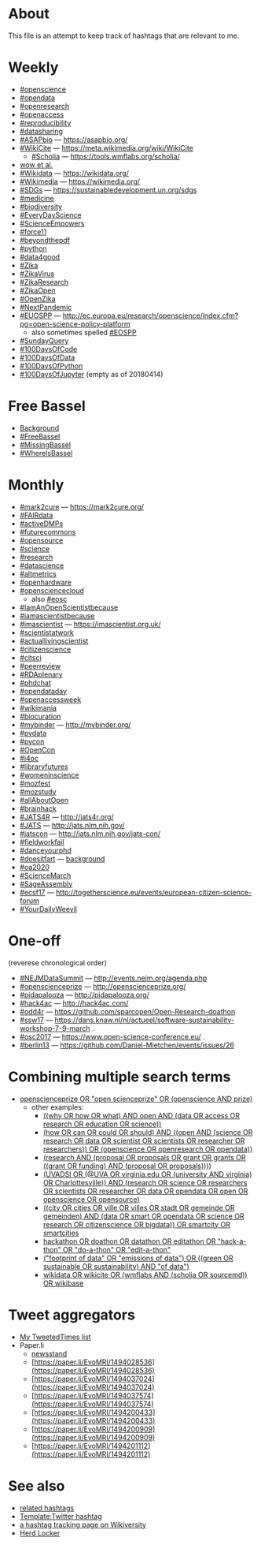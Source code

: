 # About

This file is an attempt to keep track of hashtags that are relevant to me.

# Weekly

* [#openscience](https://twitter.com/hashtag/openscience?vertical=default&src=hash)
* [#opendata](https://twitter.com/hashtag/opendata?vertical=default&src=hash)
* [#openresearch](https://twitter.com/hashtag/openresearch?vertical=default&src=hash)
* [#openaccess](https://twitter.com/hashtag/openaccess?vertical=default&src=hash)
* [#reproducibility](https://twitter.com/hashtag/reproducibility?vertical=default&src=hash)
* [#datasharing](https://twitter.com/hashtag/datasharing?vertical=default&src=hash)
* [#ASAPbio](https://twitter.com/hashtag/ASAPbio?vertical=default&src=hash) &mdash; https://asapbio.org/
* [#WikiCite](https://twitter.com/hashtag/WikiCite?vertical=default&src=hash) &mdash; https://meta.wikimedia.org/wiki/WikiCite
  - [#Scholia](https://twitter.com/hashtag/WikiCite?vertical=default&src=hash) &mdash; https://tools.wmflabs.org/scholia/
* [wow et al.](https://twitter.com/search?vertical=default&q=(wow%20OR%20wonderful)%20AND%20(science%20OR%20research%20OR%20data%20OR%20scientist%20OR%20scientists%20OR%20researcher%20OR%20researchers%20OR%20mietchen%20OR%20evomri%20OR%20opendata%20OR%20openaccess%20OR%20openscience%20OR%20openresearch%20OR%20opensource%20OR%20wikidata%20OR%20reproducible%20OR%20reproducibility%20OR%20biodiversity%20OR%20plos%20OR%20Wikicite%20OR%20contentmine%20OR%20Wikisource%20OR%20wikimedia%20OR%20citizenscience%20OR%20sdgs))
* [#Wikidata](https://twitter.com/hashtag/Wikidata?vertical=default&src=hash) &mdash; https://wikidata.org/
* [#Wikimedia](https://twitter.com/hashtag/Wikimedia?vertical=default&src=hash) &mdash; https://wikimedia.org/
* [#SDGs](https://twitter.com/hashtag/SDGs?vertical=default&src=hash) &mdash; https://sustainabledevelopment.un.org/sdgs
* [#medicine](https://twitter.com/hashtag/medicine?vertical=default&src=hash)
* [#biodiversity](https://twitter.com/hashtag/biodiversity?vertical=default&src=hash)
* [#EveryDayScience](https://twitter.com/hashtag/EveryDayScience?vertical=default&src=hash)
* [#ScienceEmpowers](https://twitter.com/hashtag/ScienceEmpowers?vertical=default&src=hash)
* [#force11](https://twitter.com/hashtag/force11?vertical=default&src=hash)
* [#beyondthepdf](https://twitter.com/hashtag/beyondthepdf?vertical=default&src=hash)
* [#python](https://twitter.com/hashtag/python?vertical=default&src=hash)
* [#data4good](https://twitter.com/hashtag/data4good?vertical=default&src=hash)
* [#Zika](https://twitter.com/hashtag/Zika?vertical=default&src=hash)
* [#ZikaVirus](https://twitter.com/hashtag/ZikaVirus?vertical=default&src=hash)
* [#ZikaResearch](https://twitter.com/hashtag/ZikaResearch?vertical=default&src=hash)
* [#ZikaOpen](https://twitter.com/hashtag/ZikaOpen?vertical=default&src=hash)
* [#OpenZika](https://twitter.com/hashtag/OpenZika?vertical=default&src=hash)
* [#NextPandemic](https://twitter.com/hashtag/NextPandemic?vertical=default&src=hash)
* [#EUOSPP](https://twitter.com/hashtag/EUOSPP?vertical=default&src=hash) &mdash; http://ec.europa.eu/research/openscience/index.cfm?pg=open-science-policy-platform
  - also sometimes spelled [#EOSPP](https://twitter.com/hashtag/EOSPP?vertical=default&src=hash)
* [#SundayQuery](https://twitter.com/hashtag/SundayQuery?vertical=default&src=hash)
* [#100DaysOfCode](https://twitter.com/search?f=tweets&vertical=default&q=100DaysOfCode)
* [#100DaysOfData](https://twitter.com/search?f=tweets&vertical=default&q=100DaysOfData)
* [#100DaysOfPython](https://twitter.com/search?f=tweets&vertical=default&q=100DaysOfPython)
* [#100DaysOfJupyter](https://twitter.com/search?f=tweets&vertical=default&q=100DaysOfJupyter) (empty as of 20180414)

# Free Bassel
* [Background](https://meta.wikimedia.org/wiki/Free_Bassel)
* [#FreeBassel](https://twitter.com/hashtag/FreeBassel?vertical=default&src=hash)
* [#MissingBassel](https://twitter.com/hashtag/MissingBassel?vertical=default&src=hash)
* [#WhereIsBassel](https://twitter.com/hashtag/WhereIsBassel?vertical=default&src=hash)

# Monthly

* [#mark2cure](https://twitter.com/hashtag/mark2cure?vertical=default&src=hash) &mdash; https://mark2cure.org/
* [#FAIRdata](https://twitter.com/hashtag/FAIRdata?vertical=default&src=hash)
* [#activeDMPs](https://twitter.com/hashtag/activeDMPs?vertical=default&src=hash)
* [#futurecommons](https://twitter.com/hashtag/futurecommons?vertical=default&src=hash)
* [#opensource](https://twitter.com/hashtag/opensource?vertical=default&src=hash)
* [#science](https://twitter.com/hashtag/science?vertical=default&src=hash)
* [#research](https://twitter.com/hashtag/research?vertical=default&src=hash)
* [#datascience](https://twitter.com/hashtag/datascience?vertical=default&src=hash)
* [#altmetrics](https://twitter.com/hashtag/altmetrics?vertical=default&src=hash)
* [#openhardware](https://twitter.com/hashtag/openhardware?vertical=default&src=hash)
* [#opensciencecloud](https://twitter.com/hashtag/opensciencecloud?vertical=default&src=hash)
  - also [#eosc](https://twitter.com/hashtag/eosc?vertical=default&src=hash)
* [#IamAnOpenScientistbecause](https://twitter.com/hashtag/IamAnOpenScientistbecause?vertical=default&src=hash)
* [#iamascientistbecause](https://twitter.com/hashtag/iamascientistbecause?vertical=default&src=hash)
* [#imascientist](https://twitter.com/hashtag/imascientist?vertical=default&src=hash) &mdash; https://imascientist.org.uk/
* [#scientistatwork](https://twitter.com/hashtag/scientistatwork?vertical=default&src=hash)
* [#actuallivingscientist](https://twitter.com/hashtag/actuallivingscientist?vertical=default&src=hash)
* [#citizenscience](https://twitter.com/hashtag/citizenscience?vertical=default&src=hash)
* [#citsci](https://twitter.com/hashtag/citsci?vertical=default&src=hash)
* [#peerreview](https://twitter.com/hashtag/peerreview?vertical=default&src=hash)
* [#RDAplenary](https://twitter.com/hashtag/RDAplenary?vertical=default&src=hash)
* [#phdchat](https://twitter.com/hashtag/phdchat?vertical=default&src=hash)
* [#opendataday](https://twitter.com/hashtag/opendataday?vertical=default&src=hash)
* [#openaccessweek](https://twitter.com/hashtag/openaccessweek?vertical=default&src=hash)
* [#wikimania](https://twitter.com/hashtag/wikimania?vertical=default&src=hash)
* [#biocuration](https://twitter.com/hashtag/biocuration?vertical=default&src=hash)
* [#mybinder](https://twitter.com/hashtag/mybinder?vertical=default&src=hash) &mdash; http://mybinder.org/
* [#pydata](https://twitter.com/hashtag/pydata?vertical=default&src=hash)
* [#pycon](https://twitter.com/hashtag/pycon?vertical=default&src=hash)
* [#OpenCon](https://twitter.com/hashtag/OpenCon?vertical=default&src=hash)
* [#i4oc](https://twitter.com/hashtag/i4oc?vertical=default&src=hash)
* [#libraryfutures](https://twitter.com/hashtag/libraryfutures?vertical=default&src=hash)
* [#womeninscience](https://twitter.com/hashtag/womeninscience?vertical=default&src=hash)
* [#mozfest](https://twitter.com/hashtag/mozfest?vertical=default&src=hash)
* [#mozstudy](https://twitter.com/hashtag/mozstudy?vertical=default&src=hash)
* [#allAboutOpen](https://twitter.com/hashtag/allAboutOpen?vertical=default&src=hash)
* [#brainhack](https://twitter.com/hashtag/brainhack?vertical=default&src=hash)
* [#JATS4R](https://twitter.com/hashtag/JATS4R?vertical=default&src=hash) &mdash; http://jats4r.org/
* [#JATS](https://twitter.com/hashtag/JATS?vertical=default&src=hash) &mdash; http://jats.nlm.nih.gov/
* [#jatscon](https://twitter.com/hashtag/jatscon?vertical=default&src=hash) &mdash; http://jats.nlm.nih.gov/jats-con/
* [#fieldworkfail](https://twitter.com/hashtag/fieldworkfail?vertical=default&src=hash)
* [#danceyourphd](https://twitter.com/hashtag/danceyourphd?vertical=default&src=hash)
* [#doesitfart](https://twitter.com/hashtag/doesitfart?vertical=default&src=hash) &mdash; [background](http://gizmodo.com/brilliant-scientists-are-compiling-a-database-of-fartin-1791019159)
* [#oa2020](https://twitter.com/hashtag/oa2020?src=hash) 
* [#ScienceMarch](https://twitter.com/hashtag/ScienceMarch?src=hash) 
* [#SageAssembly](https://twitter.com/hashtag/SageAssembly?src=hash) 
* [#ecsf17](https://twitter.com/hashtag/ecsf17?src=hash) &mdash; http://togetherscience.eu/events/european-citizen-science-forum
* [#YourDailyWeevil](https://twitter.com/hashtag/YourDailyWeevil?src=hash)

# One-off

(reverese chronological order)

* [#NEJMDataSummit](https://twitter.com/hashtag/NEJMDataSummit?vertical=default&src=hash) &mdash; http://events.nejm.org/agenda.php
* [#openscienceprize](https://twitter.com/hashtag/openscienceprize?vertical=default&src=hash) &mdash; http://openscienceprize.org/
* [#pidapalooza](https://twitter.com/hashtag/pidapalooza?vertical=default&src=hash) &mdash; http://pidapalooza.org/
* [#hack4ac](https://twitter.com/hashtag/hack4ac?vertical=default&src=hash) &mdash; http://hack4ac.com/
* [#odd4r](https://twitter.com/hashtag/odd4r?vertical=default&src=hash) &mdash; https://github.com/sparcopen/Open-Research-doathon
* [#ssw17](https://twitter.com/hashtag/sssw17?vertical=default&src=hash) &mdash; https://dans.knaw.nl/nl/actueel/software-sustainability-workshop-7-9-march .
* [#osc2017](https://twitter.com/hashtag/osc2017?vertical=default&src=hash) &mdash; https://www.open-science-conference.eu/  .
* [#berlin13](https://twitter.com/hashtag/Berlin13?src=hash) &mdash; https://github.com/Daniel-Mietchen/events/issues/26

# Combining multiple search terms

* [openscienceprize OR "open scienceprize" OR (openscience AND prize) ](https://twitter.com/search?vertical=default&q=openscienceprize%20OR%20%22open%20scienceprize%22%20OR%20(openscience%20AND%20prize))
  - other examples:
    - [((why OR how OR what) AND open AND (data OR access OR research OR education OR science))](https://twitter.com/search?vertical=default&q=((why%20OR%20how%20OR%20what)%20AND%20open%20AND%20(data%20OR%20access%20OR%20research%20OR%20education%20OR%20science)))
    - [(how OR can OR could OR should) AND ((open AND (science OR research OR data OR scientist OR scientists OR researcher OR researchers)) OR (openscience OR openresearch OR opendata))](https://twitter.com/search?vertical=default&q=(how%20OR%20can%20OR%20could%20OR%20should)%20AND%20((open%20AND%20(science%20OR%20research%20OR%20data%20OR%20scientist%20OR%20scientists%20OR%20researcher%20OR%20researchers))%20OR%20(openscience%20OR%20openresearch%20OR%20opendata)))
    - [(research AND (proposal OR proposals OR grant OR grants OR ((grant OR funding) AND (proposal OR proposals))))](https://twitter.com/search?vertical=default&q=(research%20AND%20(proposal%20OR%20proposals%20OR%20grant%20OR%20grants%20OR%20((grant%20OR%20funding)%20AND%20(proposal%20OR%20proposals)))))
    - [(UVADSI OR (@UVA OR virginia.edu OR (university AND virginia) OR Charlottesville)) AND (research OR science OR researchers OR scientists OR researcher OR data OR opendata OR open OR openscience OR opensource)](https://twitter.com/search?vertical=default&q=(UVADSI%20OR%20(@UVA%20OR%20virginia.edu%20OR%20(university%20AND%20virginia)%20OR%20Charlottesville))%20AND%20(research%20OR%20science%20OR%20researchers%20OR%20scientists%20OR%20researcher%20OR%20data%20OR%20opendata%20OR%20open%20OR%20openscience%20OR%20opensource))
    - [((city OR cities OR ville OR villes OR stadt OR gemeinde OR gemeinden) AND (data OR smart OR opendata OR science OR research OR citizenscience OR bigdata)) OR smartcity OR smartcities](https://twitter.com/search?vertical=default&q=((city%20OR%20cities%20OR%20ville%20OR%20villes%20OR%20stadt%20OR%20gemeinde%20OR%20gemeinden)%20AND%20(data%20OR%20smart%20OR%20opendata%20OR%20science%20OR%20research%20OR%20citizenscience%20OR%20bigdata))%20OR%20smartcity%20OR%20smartcities)
    - [hackathon OR doathon OR datathon OR editathon OR "hack-a-thon" OR "do-a-thon" OR "edit-a-thon"](https://twitter.com/search?vertical=default&q=hackathon%20OR%20doathon%20OR%20datathon%20OR%20editathon%20OR%20%22hack-a-thon%22%20OR%20%22do-a-thon%22%20OR%20%22edit-a-thon%22)
    - [("footprint of data" OR "emissions of data") OR ((green OR sustainable OR sustainability) AND "of data")](https://twitter.com/search?vertical=default&q=(%22footprint%20of%20data%22%20OR%20%22emissions%20of%20data%22)%20OR%20((green%20OR%20sustainable%20OR%20sustainability)%20AND%20%22of%20data%22))
    - [wikidata OR wikicite OR (wmflabs AND (scholia OR sourcemd)) OR wikibase](https://twitter.com/search?f=tweets&vertical=default&q=wikidata%20OR%20wikicite%20OR%20%28wmflabs%20AND%20%28scholia%20OR%20sourcemd%29%29%20OR%20wikibase)
    
# Tweet aggregators

* [My TweetedTimes list](https://www.wikidata.org/wiki/User:Daniel_Mietchen/TweetedTimes)
* Paper.li
  - [newsstand](http://paper.li/newsstand)
  - [https://paper.li/EvoMRI/1494028536](https://paper.li/EvoMRI/1494028536)
  - [https://paper.li/EvoMRI/1494037024](https://paper.li/EvoMRI/1494037024)
  - [https://paper.li/EvoMRI/1494037574](https://paper.li/EvoMRI/1494037574)
  - [https://paper.li/EvoMRI/1494200433](https://paper.li/EvoMRI/1494200433)
  - [https://paper.li/EvoMRI/1494200909](https://paper.li/EvoMRI/1494200909)
  - [https://paper.li/EvoMRI/1494201112](https://paper.li/EvoMRI/1494201112)

# See also

* [related hashtags](http://hashtagify.me/hashtag/openscience)
* [Template:Twitter hashtag](http://wiki.openstreetmap.org/wiki/Template:Twitter_hashtag)
* [a hashtag tracking page on Wikiversity](https://en.wikiversity.org/wiki/User:Daniel_Mietchen/Hashtags)
* [Herd Locker](http://theherdlocker.com/)
